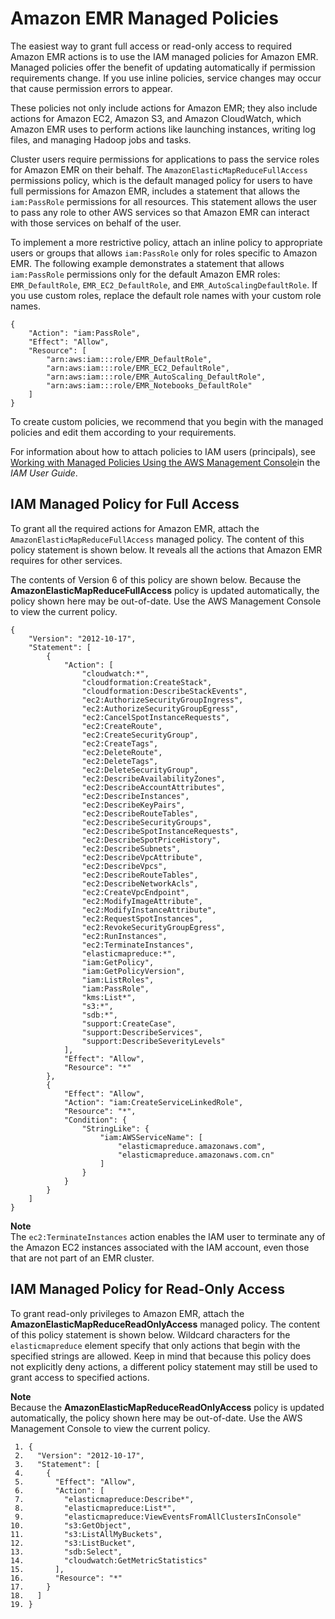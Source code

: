 # Amazon EMR Managed Policies<a name="emr-managed-iam-policies"></a>

The easiest way to grant full access or read\-only access to required Amazon EMR actions is to use the IAM managed policies for Amazon EMR\. Managed policies offer the benefit of updating automatically if permission requirements change\. If you use inline policies, service changes may occur that cause permission errors to appear\.

These policies not only include actions for Amazon EMR; they also include actions for Amazon EC2, Amazon S3, and Amazon CloudWatch, which Amazon EMR uses to perform actions like launching instances, writing log files, and managing Hadoop jobs and tasks\.

Cluster users require permissions for applications to pass the service roles for Amazon EMR on their behalf\. The `AmazonElasticMapReduceFullAccess` permissions policy, which is the default managed policy for users to have full permissions for Amazon EMR, includes a statement that allows the `iam:PassRole` permissions for all resources\. This statement allows the user to pass any role to other AWS services so that Amazon EMR can interact with those services on behalf of the user\.

To implement a more restrictive policy, attach an inline policy to appropriate users or groups that allows `iam:PassRole` only for roles specific to Amazon EMR\. The following example demonstrates a statement that allows `iam:PassRole` permissions only for the default Amazon EMR roles: `EMR_DefaultRole`, `EMR_EC2_DefaultRole`, and `EMR_AutoScalingDefaultRole`\. If you use custom roles, replace the default role names with your custom role names\.

```
{
    "Action": "iam:PassRole",
    "Effect": "Allow",
    "Resource": [
        "arn:aws:iam:::role/EMR_DefaultRole",
        "arn:aws:iam:::role/EMR_EC2_DefaultRole",
        "arn:aws:iam:::role/EMR_AutoScaling_DefaultRole",
        "arn:aws:iam:::role/EMR_Notebooks_DefaultRole"
    ]
}
```

To create custom policies, we recommend that you begin with the managed policies and edit them according to your requirements\.

For information about how to attach policies to IAM users \(principals\), see [Working with Managed Policies Using the AWS Management Console](https://docs.aws.amazon.com/IAM/latest/UserGuide/access_policies_managed-using.html#policies_using-managed-console)in the *IAM User Guide*\.

## IAM Managed Policy for Full Access<a name="emr-managed-policy-fullaccess"></a>

To grant all the required actions for Amazon EMR, attach the `AmazonElasticMapReduceFullAccess` managed policy\. The content of this policy statement is shown below\. It reveals all the actions that Amazon EMR requires for other services\. 

The contents of Version 6 of this policy are shown below\. Because the **AmazonElasticMapReduceFullAccess** policy is updated automatically, the policy shown here may be out\-of\-date\. Use the AWS Management Console to view the current policy\.

```
{
    "Version": "2012-10-17",
    "Statement": [
        {
            "Action": [
                "cloudwatch:*",
                "cloudformation:CreateStack",
                "cloudformation:DescribeStackEvents",
                "ec2:AuthorizeSecurityGroupIngress",
                "ec2:AuthorizeSecurityGroupEgress",
                "ec2:CancelSpotInstanceRequests",
                "ec2:CreateRoute",
                "ec2:CreateSecurityGroup",
                "ec2:CreateTags",
                "ec2:DeleteRoute",
                "ec2:DeleteTags",
                "ec2:DeleteSecurityGroup",
                "ec2:DescribeAvailabilityZones",
                "ec2:DescribeAccountAttributes",
                "ec2:DescribeInstances",
                "ec2:DescribeKeyPairs",
                "ec2:DescribeRouteTables",
                "ec2:DescribeSecurityGroups",
                "ec2:DescribeSpotInstanceRequests",
                "ec2:DescribeSpotPriceHistory",
                "ec2:DescribeSubnets",
                "ec2:DescribeVpcAttribute",
                "ec2:DescribeVpcs",
                "ec2:DescribeRouteTables",
                "ec2:DescribeNetworkAcls",
                "ec2:CreateVpcEndpoint",
                "ec2:ModifyImageAttribute",
                "ec2:ModifyInstanceAttribute",
                "ec2:RequestSpotInstances",
                "ec2:RevokeSecurityGroupEgress",
                "ec2:RunInstances",
                "ec2:TerminateInstances",
                "elasticmapreduce:*",
                "iam:GetPolicy",
                "iam:GetPolicyVersion",
                "iam:ListRoles",
                "iam:PassRole",
                "kms:List*",
                "s3:*",
                "sdb:*",
                "support:CreateCase",
                "support:DescribeServices",
                "support:DescribeSeverityLevels"
            ],
            "Effect": "Allow",
            "Resource": "*"
        },
        {
            "Effect": "Allow",
            "Action": "iam:CreateServiceLinkedRole",
            "Resource": "*",
            "Condition": {
                "StringLike": {
                    "iam:AWSServiceName": [
                        "elasticmapreduce.amazonaws.com",
                        "elasticmapreduce.amazonaws.com.cn"
                    ]
                }
            }
        }
    ]
}
```

**Note**  
The `ec2:TerminateInstances` action enables the IAM user to terminate any of the Amazon EC2 instances associated with the IAM account, even those that are not part of an EMR cluster\.

## IAM Managed Policy for Read\-Only Access<a name="emr-managed-policy-readonly"></a>

To grant read\-only privileges to Amazon EMR, attach the **AmazonElasticMapReduceReadOnlyAccess** managed policy\. The content of this policy statement is shown below\. Wildcard characters for the `elasticmapreduce` element specify that only actions that begin with the specified strings are allowed\. Keep in mind that because this policy does not explicitly deny actions, a different policy statement may still be used to grant access to specified actions\.

**Note**  
Because the **AmazonElasticMapReduceReadOnlyAccess** policy is updated automatically, the policy shown here may be out\-of\-date\. Use the AWS Management Console to view the current policy\.

```
 1. {
 2.   "Version": "2012-10-17",
 3.   "Statement": [
 4.     {
 5.       "Effect": "Allow",
 6.       "Action": [
 7.         "elasticmapreduce:Describe*",
 8.         "elasticmapreduce:List*",
 9.         "elasticmapreduce:ViewEventsFromAllClustersInConsole"
10.         "s3:GetObject",
11.         "s3:ListAllMyBuckets",
12.         "s3:ListBucket",
13.         "sdb:Select",
14.         "cloudwatch:GetMetricStatistics"
15.       ],
16.       "Resource": "*"
17.     }
18.   ]
19. }
```